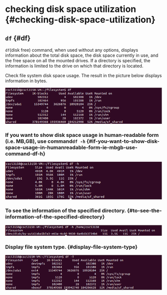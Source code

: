 # checking disk space utilization {#checking-disk-space-utilization}

## `df` {#df}

`df`\(disk free\) command, when used without any options, displays information about the total disk space, the disk space currently in use, and the free space on all the mounted drives. If a directory is specified, the information is limited to the drive on which that directory is located.

Check file system disk space usage. The result in the picture below displays information in bytes.

![](/assets/12.png)

### If you want to show disk space usage in human-readable form \(i.e. MB,GB\), use command`df -h` {#if-you-want-to-show-disk-space-usage-in-humanreadable-form-ie-mbgb-use-command-df-h}

![](/assets/13.png)

### To see the information of the specified directory. {#to-see-the-information-of-the-specified-directory}

![](/assets/14.png)

### Display file system type. {#display-file-system-type}

![](/assets/15.png)

